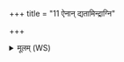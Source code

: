 +++
title = "11 ऐनान् द्यतामिन्द्राग्नि"

+++
<details><summary>मूलम् (WS)</summary>

ऐनान् द्यतामिन्द्राग्नि राज्ञा सोमेन मेदिना ।  
इन्द्रो मरुत्वानादानममित्रेभ्यः कृणोतु मे ॥ १२ ॥
</details>